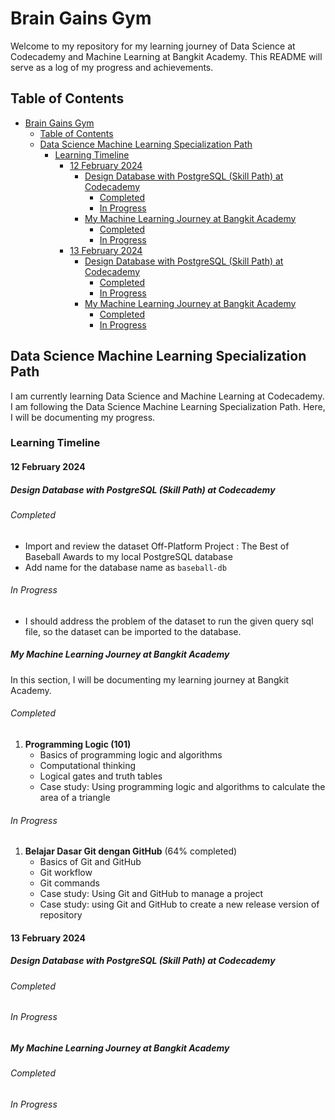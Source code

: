 # Brain Gains Gym

Welcome to my repository for my learning journey of Data Science at Codecademy and Machine Learning at Bangkit Academy. This README will serve as a log of my progress and achievements.

## Table of Contents
- [Brain Gains Gym](#brain-gains-gym)
  - [Table of Contents](#table-of-contents)
  - [Data Science Machine Learning Specialization Path](#data-science-machine-learning-specialization-path)
    - [Learning Timeline](#learning-timeline)
      - [12 February 2024](#12-february-2024)
        - [Design Database with PostgreSQL (Skill Path) at Codecademy](#design-database-with-postgresql-skill-path-at-codecademy)
          - [Completed](#completed)
          - [In Progress](#in-progress)
        - [My Machine Learning Journey at Bangkit Academy](#my-machine-learning-journey-at-bangkit-academy)
          - [Completed](#completed-1)
          - [In Progress](#in-progress-1)
      - [13 February 2024](#13-february-2024)
        - [Design Database with PostgreSQL (Skill Path) at Codecademy](#design-database-with-postgresql-skill-path-at-codecademy-1)
          - [Completed](#completed-2)
          - [In Progress](#in-progress-2)
        - [My Machine Learning Journey at Bangkit Academy](#my-machine-learning-journey-at-bangkit-academy-1)
          - [Completed](#completed-3)
          - [In Progress](#in-progress-3)

## Data Science Machine Learning Specialization Path

I am currently learning Data Science and Machine Learning at Codecademy. I am following the Data Science Machine Learning Specialization Path. Here, I will be documenting my progress.

### Learning Timeline

#### 12 February 2024

##### Design Database with PostgreSQL (Skill Path) at Codecademy

###### Completed
- Import and review the dataset Off-Platform Project : The Best of Baseball Awards to my local PostgreSQL database
- Add name for the database name as `baseball-db`
  
###### In Progress
- I should address the problem of the dataset to run the given query sql file, so the dataset can be imported to the database.
   
##### My Machine Learning Journey at Bangkit Academy

In this section, I will be documenting my learning journey at Bangkit Academy.

###### Completed

1. **Programming Logic (101)**
    - Basics of programming logic and algorithms
    - Computational thinking
    - Logical gates and truth tables
    - Case study: Using programming logic and algorithms to calculate the area of a triangle

###### In Progress

1. **Belajar Dasar Git dengan GitHub** (64% completed)
    - Basics of Git and GitHub
    - Git workflow
    - Git commands
    - Case study: Using Git and GitHub to manage a project
    - Case study: using Git and GitHub to create a new release version of repository

#### 13 February 2024

##### Design Database with PostgreSQL (Skill Path) at Codecademy

###### Completed

###### In Progress

##### My Machine Learning Journey at Bangkit Academy

###### Completed

###### In Progress
